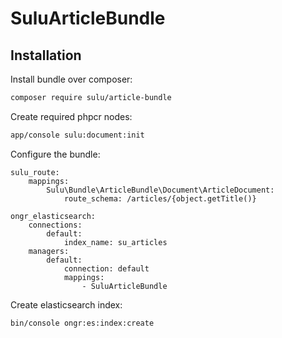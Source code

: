 # SuluArticleBundle

## Installation

Install bundle over composer:

```bash
composer require sulu/article-bundle
```

Create required phpcr nodes:

```bash
app/console sulu:document:init
```

Configure the bundle:

```
sulu_route:
    mappings:
        Sulu\Bundle\ArticleBundle\Document\ArticleDocument:
            route_schema: /articles/{object.getTitle()}

ongr_elasticsearch:
    connections:
        default:
            index_name: su_articles
    managers:
        default:
            connection: default
            mappings:
                - SuluArticleBundle
```

Create elasticsearch index:

```
bin/console ongr:es:index:create
```
